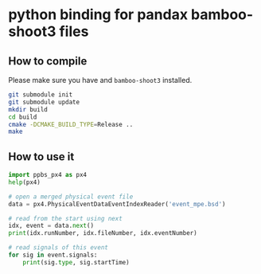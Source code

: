 python binding for pandax bamboo-shoot3 files
===============================

## How to compile
Please make sure you have and `bamboo-shoot3` installed.

```bash
git submodule init
git submodule update
mkdir build
cd build
cmake -DCMAKE_BUILD_TYPE=Release ..
make
```

## How to use it
```python
import ppbs_px4 as px4
help(px4)

# open a merged physical event file
data = px4.PhysicalEventDataEventIndexReader('event_mpe.bsd')

# read from the start using next
idx, event = data.next()
print(idx.runNumber, idx.fileNumber, idx.eventNumber)

# read signals of this event
for sig in event.signals:
    print(sig.type, sig.startTime)
	

```
